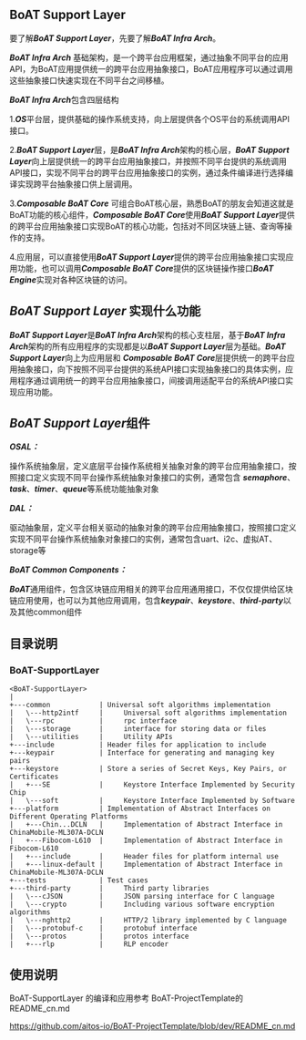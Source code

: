 ## BoAT Support Layer

要了解***BoAT Support Layer***，先要了解***BoAT Infra Arch***。

***BoAT Infra Arch*** 基础架构，是一个跨平台应用框架，通过抽象不同平台的应用API，为BoAT应用提供统一的跨平台应用抽象接口，BoAT应用程序可以通过调用这些抽象接口快速实现在不同平台之间移植。

***BoAT Infra Arch***包含四层结构
    
1.***OS***平台层，提供基础的操作系统支持，向上层提供各个OS平台的系统调用API接口。
    
2.***BoAT Support Layer***层，是***BoAT Infra Arch***架构的核心层，***BoAT Support Layer***向上层提供统一的跨平台应用抽象接口，并按照不同平台提供的系统调用API接口，实现不同平台的跨平台应用抽象接口的实例，通过条件编译进行选择编译实现跨平台抽象接口供上层调用。

3.***Composable BoAT Core*** 可组合BoAT核心层，熟悉BoAT的朋友会知道这就是BoAT功能的核心组件，***Composable BoAT Core***使用***BoAT Support Layer***提供的跨平台应用抽象接口实现BoAT的核心功能，包括对不同区块链上链、查询等操作的支持。

4.应用层，可以直接使用***BoAT Support Layer***提供的跨平台应用抽象接口实现应用功能，也可以调用***Composable BoAT Core***提供的区块链操作接口***BoAT Engine***实现对各种区块链的访问。

## ***BoAT Support Layer*** 实现什么功能
***BoAT Support Layer***是***BoAT Infra Arch***架构的核心支柱层，基于***BoAT Infra Arch***架构的所有应用程序的实现都是以***BoAT Support Layer***层为基础。***BoAT Support Layer***向上为应用层和 ***Composable BoAT Core***层提供统一的跨平台应用抽象接口，向下按照不同平台提供的系统API接口实现抽象接口的具体实例，应用程序通过调用统一的跨平台应用抽象接口，间接调用适配平台的系统API接口实现应用功能。

## ***BoAT Support Layer***组件
***OSAL：***

操作系统抽象层，定义底层平台操作系统相关抽象对象的跨平台应用抽象接口，按照接口定义实现不同平台操作系统抽象对象接口的实例，通常包含 ***semaphore***、***task***、***timer***、***queue***等系统功能抽象对象
	
***DAL：***

驱动抽象层，定义平台相关驱动的抽象对象的跨平台应用抽象接口，按照接口定义实现不同平台操作系统抽象对象接口的实例，通常包含uart、i2c、虚拟AT、storage等
	
***BoAT Common Components：***

***BoAT***通用组件，包含区块链应用相关的跨平台应用通用接口，不仅仅提供给区块链应用使用，也可以为其他应用调用，包含***keypair***、***keystore***、***third-party***以及其他common组件

## 目录说明
### BoAT-SupportLayer
```
<BoAT-SupportLayer>
|
+---common            | Universal soft algorithms implementation
|   \---http2intf     |     Universal soft algorithms implementation
|   \---rpc           |     rpc interface
|   \---storage       |     interface for storing data or files
|   \---utilities     |     Utility APIs
+---include           | Header files for application to include
+---keypair           | Interface for generating and managing key pairs
+---keystore          | Store a series of Secret Keys, Key Pairs, or Certificates
|   +---SE            |     Keystore Interface Implemented by Security Chip
|   \---soft          |     Keystore Interface Implemented by Software
+---platform          | Implementation of Abstract Interfaces on Different Operating Platforms
|   +---Chin...DCLN   |     Implementation of Abstract Interface in ChinaMobile-ML307A-DCLN
|   +---Fibocom-L610  |     Implementation of Abstract Interface in Fibocom-L610
|   +---include       |     Header files for platform internal use
|   +---linux-default |     Implementation of Abstract Interface in ChinaMobile-ML307A-DCLN
+---tests             | Test cases
+---third-party       |     Third party libraries
|   \---cJSON         |     JSON parsing interface for C language 
|   \---crypto        |     Including various software encryption algorithms
|   \---nghttp2       |     HTTP/2 library implemented by C language
|   \---protobuf-c    |     protobuf interface
|   \---protos        |     protos interface
|   +---rlp           |     RLP encoder

```
## 使用说明
BoAT-SupportLayer 的编译和应用参考 BoAT-ProjectTemplate的README_cn.md

https://github.com/aitos-io/BoAT-ProjectTemplate/blob/dev/README_cn.md
